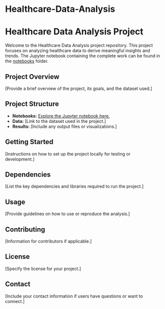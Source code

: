 # Healthcare-Data-Analysis

# Healthcare Data Analysis Project

Welcome to the Healthcare Data Analysis project repository. This project focuses on analyzing healthcare data to derive meaningful insights and trends. The Jupyter notebook containing the complete work can be found in the [notebooks](./notebooks/) folder.

## Project Overview

[Provide a brief overview of the project, its goals, and the dataset used.]

## Project Structure

- **Notebooks:** [Explore the Jupyter notebook here.](./notebooks/YourNotebookName.ipynb)
- **Data:** [Link to the dataset used in the project.]
- **Results:** [Include any output files or visualizations.]

## Getting Started

[Instructions on how to set up the project locally for testing or development.]

## Dependencies

[List the key dependencies and libraries required to run the project.]

## Usage

[Provide guidelines on how to use or reproduce the analysis.]

## Contributing

[Information for contributors if applicable.]

## License

[Specify the license for your project.]

## Contact

[Include your contact information if users have questions or want to connect.]

